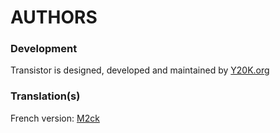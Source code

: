 AUTHORS
=======

### Development
Transistor is designed, developed and maintained by [Y20K.org](http://www.y20k.org/)

### Translation(s)
French version:  [M2ck](https://github.com/M2ck)
